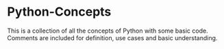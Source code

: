 # Python-Concepts
This is a collection of all the concepts of Python with some basic code. 
Comments are included for definition, use cases and basic understanding.
